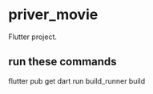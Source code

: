 # priver_movie

Flutter project.

## run these commands
flutter pub get
dart run build_runner build 


